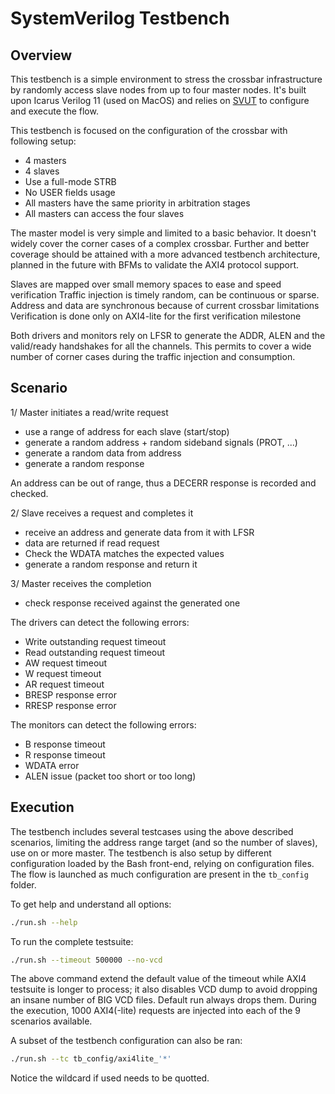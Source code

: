 # SystemVerilog Testbench

## Overview

This testbench is a simple environment to stress the crossbar infrastructure
by randomly access slave nodes from up to four master nodes. It's built upon 
Icarus Verilog 11 (used on MacOS) and relies on
[SVUT](https://github.com/dpretet/svut) to configure and execute the flow.

This testbench is focused on the configuration of the crossbar with
following setup:

- 4 masters
- 4 slaves
- Use a full-mode STRB
- No USER fields usage
- All masters have the same priority in arbitration stages
- All masters can access the four slaves

The master model is very simple and limited to a basic behavior. It doesn't
widely cover the corner cases of a complex crossbar. Further and better
coverage should be attained with a more advanced testbench architecture,
planned in the future with BFMs to validate the AXI4 protocol support.

Slaves are mapped over small memory spaces to ease and speed verification
Traffic injection is timely random, can be continuous or sparse.
Address and data are synchronous because of current crossbar limitations
Verification is done only on AXI4-lite for the first verification milestone

Both drivers and monitors rely on LFSR to generate the ADDR, ALEN and the
valid/ready handshakes for all the channels. This permits to cover a wide
number of corner cases during the traffic injection and consumption.

## Scenario

1/ Master initiates a read/write request
- use a range of address for each slave (start/stop)
- generate a random address + random sideband signals (PROT, ...)
- generate a random data from address
- generate a random response

An address can be out of range, thus a DECERR response is recorded and checked.

2/ Slave receives a request and completes it

- receive an address and generate data from it with LFSR
- data are returned if read request
- Check the WDATA matches the expected values
- generate a random response and return it

3/ Master receives the completion

- check response received against the generated one


The drivers can detect the following errors:

- Write outstanding request timeout
- Read outstanding request timeout
- AW request timeout
- W request timeout
- AR request timeout
- BRESP response error
- RRESP response error

The monitors can detect the following errors:

- B response timeout
- R response timeout
- WDATA error
- ALEN issue (packet too short or too long)

## Execution

The testbench includes several testcases using the above described scenarios,
limiting the address range target (and so the number of slaves), use on or more
master. The testbench is also setup by different configuration loaded by the
Bash front-end, relying on configuration files. The flow is launched as much
configuration are present in the `tb_config` folder.

To get help and understand all options:

```bash
./run.sh --help
```
To run the complete testsuite:

```bash
./run.sh --timeout 500000 --no-vcd
```

The above command extend the default value of the timeout while AXI4 testsuite
is longer to process; it also disables VCD dump to avoid dropping an insane
number of BIG VCD files. Default run always drops them. During the execution,
1000 AXI4(-lite) requests are injected into each of the 9 scenarios available.

A subset of the testbench configuration can also be ran:

```bash
./run.sh --tc tb_config/axi4lite_'*'
```

Notice the wildcard if used needs to be quotted.
